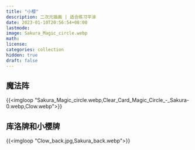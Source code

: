 ```yaml
---
title: "小樱"
description: 二次元插画 | 适合练习平涂
date: 2023-01-10T20:56:54+08:00
lastmode:
image: Sakura_Magic_circle.webp
math: 
license: 
categories: collection
hidden: true
draft: false
---
```


## 魔法阵
{{<imgloop "Sakura_Magic_circle.webp,Clear_Card_Magic_Circle_-_Sakura-0.webp,Clow.webp">}}

## 库洛牌和小樱牌
{{<imgloop "Clow_back.jpg,Sakura_back.webp">}} 




